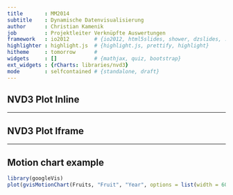 ```yaml
---
title       : MM2014
subtitle    : Dynamische Datenvisualisierung
author      : Christian Kamenik
job         : Projektleiter Verknüpfte Auswertungen
framework   : io2012        # {io2012, html5slides, shower, dzslides, ...}
highlighter : highlight.js  # {highlight.js, prettify, highlight}
hitheme     : tomorrow      # 
widgets     : []            # {mathjax, quiz, bootstrap}
ext_widgets : {rCharts: libraries/nvd3}
mode        : selfcontained # {standalone, draft}
---
```





## NVD3 Plot Inline


<div id = 'chart1f7d21d1ec10' class = 'rChart nvd3'></div>
<script type='text/javascript'>
 $(document).ready(function(){
      drawchart1f7d21d1ec10()
    });
    function drawchart1f7d21d1ec10(){  
      var opts = {
 "dom": "chart1f7d21d1ec10",
"width":    800,
"height":    400,
"x": "wt",
"y": "mpg",
"type": "scatterChart",
"id": "chart1f7d21d1ec10" 
},
        data = [
 {
 "mpg":             21,
"cyl":              6,
"disp":            160,
"hp":            110,
"drat":            3.9,
"wt":           2.62,
"qsec":          16.46,
"vs":              0,
"am":              1,
"gear":              4,
"carb":              4 
},
{
 "mpg":             21,
"cyl":              6,
"disp":            160,
"hp":            110,
"drat":            3.9,
"wt":          2.875,
"qsec":          17.02,
"vs":              0,
"am":              1,
"gear":              4,
"carb":              4 
},
{
 "mpg":           22.8,
"cyl":              4,
"disp":            108,
"hp":             93,
"drat":           3.85,
"wt":           2.32,
"qsec":          18.61,
"vs":              1,
"am":              1,
"gear":              4,
"carb":              1 
},
{
 "mpg":           21.4,
"cyl":              6,
"disp":            258,
"hp":            110,
"drat":           3.08,
"wt":          3.215,
"qsec":          19.44,
"vs":              1,
"am":              0,
"gear":              3,
"carb":              1 
},
{
 "mpg":           18.7,
"cyl":              8,
"disp":            360,
"hp":            175,
"drat":           3.15,
"wt":           3.44,
"qsec":          17.02,
"vs":              0,
"am":              0,
"gear":              3,
"carb":              2 
},
{
 "mpg":           18.1,
"cyl":              6,
"disp":            225,
"hp":            105,
"drat":           2.76,
"wt":           3.46,
"qsec":          20.22,
"vs":              1,
"am":              0,
"gear":              3,
"carb":              1 
},
{
 "mpg":           14.3,
"cyl":              8,
"disp":            360,
"hp":            245,
"drat":           3.21,
"wt":           3.57,
"qsec":          15.84,
"vs":              0,
"am":              0,
"gear":              3,
"carb":              4 
},
{
 "mpg":           24.4,
"cyl":              4,
"disp":          146.7,
"hp":             62,
"drat":           3.69,
"wt":           3.19,
"qsec":             20,
"vs":              1,
"am":              0,
"gear":              4,
"carb":              2 
},
{
 "mpg":           22.8,
"cyl":              4,
"disp":          140.8,
"hp":             95,
"drat":           3.92,
"wt":           3.15,
"qsec":           22.9,
"vs":              1,
"am":              0,
"gear":              4,
"carb":              2 
},
{
 "mpg":           19.2,
"cyl":              6,
"disp":          167.6,
"hp":            123,
"drat":           3.92,
"wt":           3.44,
"qsec":           18.3,
"vs":              1,
"am":              0,
"gear":              4,
"carb":              4 
},
{
 "mpg":           17.8,
"cyl":              6,
"disp":          167.6,
"hp":            123,
"drat":           3.92,
"wt":           3.44,
"qsec":           18.9,
"vs":              1,
"am":              0,
"gear":              4,
"carb":              4 
},
{
 "mpg":           16.4,
"cyl":              8,
"disp":          275.8,
"hp":            180,
"drat":           3.07,
"wt":           4.07,
"qsec":           17.4,
"vs":              0,
"am":              0,
"gear":              3,
"carb":              3 
},
{
 "mpg":           17.3,
"cyl":              8,
"disp":          275.8,
"hp":            180,
"drat":           3.07,
"wt":           3.73,
"qsec":           17.6,
"vs":              0,
"am":              0,
"gear":              3,
"carb":              3 
},
{
 "mpg":           15.2,
"cyl":              8,
"disp":          275.8,
"hp":            180,
"drat":           3.07,
"wt":           3.78,
"qsec":             18,
"vs":              0,
"am":              0,
"gear":              3,
"carb":              3 
},
{
 "mpg":           10.4,
"cyl":              8,
"disp":            472,
"hp":            205,
"drat":           2.93,
"wt":           5.25,
"qsec":          17.98,
"vs":              0,
"am":              0,
"gear":              3,
"carb":              4 
},
{
 "mpg":           10.4,
"cyl":              8,
"disp":            460,
"hp":            215,
"drat":              3,
"wt":          5.424,
"qsec":          17.82,
"vs":              0,
"am":              0,
"gear":              3,
"carb":              4 
},
{
 "mpg":           14.7,
"cyl":              8,
"disp":            440,
"hp":            230,
"drat":           3.23,
"wt":          5.345,
"qsec":          17.42,
"vs":              0,
"am":              0,
"gear":              3,
"carb":              4 
},
{
 "mpg":           32.4,
"cyl":              4,
"disp":           78.7,
"hp":             66,
"drat":           4.08,
"wt":            2.2,
"qsec":          19.47,
"vs":              1,
"am":              1,
"gear":              4,
"carb":              1 
},
{
 "mpg":           30.4,
"cyl":              4,
"disp":           75.7,
"hp":             52,
"drat":           4.93,
"wt":          1.615,
"qsec":          18.52,
"vs":              1,
"am":              1,
"gear":              4,
"carb":              2 
},
{
 "mpg":           33.9,
"cyl":              4,
"disp":           71.1,
"hp":             65,
"drat":           4.22,
"wt":          1.835,
"qsec":           19.9,
"vs":              1,
"am":              1,
"gear":              4,
"carb":              1 
},
{
 "mpg":           21.5,
"cyl":              4,
"disp":          120.1,
"hp":             97,
"drat":            3.7,
"wt":          2.465,
"qsec":          20.01,
"vs":              1,
"am":              0,
"gear":              3,
"carb":              1 
},
{
 "mpg":           15.5,
"cyl":              8,
"disp":            318,
"hp":            150,
"drat":           2.76,
"wt":           3.52,
"qsec":          16.87,
"vs":              0,
"am":              0,
"gear":              3,
"carb":              2 
},
{
 "mpg":           15.2,
"cyl":              8,
"disp":            304,
"hp":            150,
"drat":           3.15,
"wt":          3.435,
"qsec":           17.3,
"vs":              0,
"am":              0,
"gear":              3,
"carb":              2 
},
{
 "mpg":           13.3,
"cyl":              8,
"disp":            350,
"hp":            245,
"drat":           3.73,
"wt":           3.84,
"qsec":          15.41,
"vs":              0,
"am":              0,
"gear":              3,
"carb":              4 
},
{
 "mpg":           19.2,
"cyl":              8,
"disp":            400,
"hp":            175,
"drat":           3.08,
"wt":          3.845,
"qsec":          17.05,
"vs":              0,
"am":              0,
"gear":              3,
"carb":              2 
},
{
 "mpg":           27.3,
"cyl":              4,
"disp":             79,
"hp":             66,
"drat":           4.08,
"wt":          1.935,
"qsec":           18.9,
"vs":              1,
"am":              1,
"gear":              4,
"carb":              1 
},
{
 "mpg":             26,
"cyl":              4,
"disp":          120.3,
"hp":             91,
"drat":           4.43,
"wt":           2.14,
"qsec":           16.7,
"vs":              0,
"am":              1,
"gear":              5,
"carb":              2 
},
{
 "mpg":           30.4,
"cyl":              4,
"disp":           95.1,
"hp":            113,
"drat":           3.77,
"wt":          1.513,
"qsec":           16.9,
"vs":              1,
"am":              1,
"gear":              5,
"carb":              2 
},
{
 "mpg":           15.8,
"cyl":              8,
"disp":            351,
"hp":            264,
"drat":           4.22,
"wt":           3.17,
"qsec":           14.5,
"vs":              0,
"am":              1,
"gear":              5,
"carb":              4 
},
{
 "mpg":           19.7,
"cyl":              6,
"disp":            145,
"hp":            175,
"drat":           3.62,
"wt":           2.77,
"qsec":           15.5,
"vs":              0,
"am":              1,
"gear":              5,
"carb":              6 
},
{
 "mpg":             15,
"cyl":              8,
"disp":            301,
"hp":            335,
"drat":           3.54,
"wt":           3.57,
"qsec":           14.6,
"vs":              0,
"am":              1,
"gear":              5,
"carb":              8 
},
{
 "mpg":           21.4,
"cyl":              4,
"disp":            121,
"hp":            109,
"drat":           4.11,
"wt":           2.78,
"qsec":           18.6,
"vs":              1,
"am":              1,
"gear":              4,
"carb":              2 
} 
]
  
      if(!(opts.type==="pieChart" || opts.type==="sparklinePlus")) {
        var data = d3.nest()
          .key(function(d){
            //return opts.group === undefined ? 'main' : d[opts.group]
            //instead of main would think a better default is opts.x
            return opts.group === undefined ? opts.y : d[opts.group];
          })
          .entries(data);
      }
      
      if (opts.disabled != undefined){
        data.map(function(d, i){
          d.disabled = opts.disabled[i]
        })
      }
      
      nv.addGraph(function() {
        var chart = nv.models[opts.type]()
          .x(function(d) { return d[opts.x] })
          .y(function(d) { return d[opts.y] })
          .width(opts.width)
          .height(opts.height)
         
        
          
        

        
        
        
      
       d3.select("#" + opts.id)
        .append('svg')
        .datum(data)
        .transition().duration(500)
        .call(chart);

       nv.utils.windowResize(chart.update);
       return chart;
      });
    };
</script>


---

## NVD3 Plot Iframe




---

## Motion chart example


```r
library(googleVis)
plot(gvisMotionChart(Fruits, "Fruit", "Year", options = list(width = 600, height = 400)))
```

<!-- MotionChart generated in R 2.15.1 by googleVis 0.4.5 package -->
<!-- Tue Nov 12 19:12:56 2013 -->


<!-- jsHeader -->
<script type="text/javascript">
 
// jsData 
function gvisDataMotionChartID1f7d48a38cd3 () {
var data = new google.visualization.DataTable();
var datajson =
[
 [
 "Apples",
2008,
"West",
98,
78,
20,
"2008-12-31" 
],
[
 "Apples",
2009,
"West",
111,
79,
32,
"2009-12-31" 
],
[
 "Apples",
2010,
"West",
89,
76,
13,
"2010-12-31" 
],
[
 "Oranges",
2008,
"East",
96,
81,
15,
"2008-12-31" 
],
[
 "Bananas",
2008,
"East",
85,
76,
9,
"2008-12-31" 
],
[
 "Oranges",
2009,
"East",
93,
80,
13,
"2009-12-31" 
],
[
 "Bananas",
2009,
"East",
94,
78,
16,
"2009-12-31" 
],
[
 "Oranges",
2010,
"East",
98,
91,
7,
"2010-12-31" 
],
[
 "Bananas",
2010,
"East",
81,
71,
10,
"2010-12-31" 
] 
];
data.addColumn('string','Fruit');
data.addColumn('number','Year');
data.addColumn('string','Location');
data.addColumn('number','Sales');
data.addColumn('number','Expenses');
data.addColumn('number','Profit');
data.addColumn('string','Date');
data.addRows(datajson);
return(data);
}
 
// jsDrawChart
function drawChartMotionChartID1f7d48a38cd3() {
var data = gvisDataMotionChartID1f7d48a38cd3();
var options = {};
options["width"] =    600;
options["height"] =    400;

    var chart = new google.visualization.MotionChart(
    document.getElementById('MotionChartID1f7d48a38cd3')
    );
    chart.draw(data,options);
    

}
  
 
// jsDisplayChart
(function() {
var pkgs = window.__gvisPackages = window.__gvisPackages || [];
var callbacks = window.__gvisCallbacks = window.__gvisCallbacks || [];
var chartid = "motionchart";
  
// Manually see if chartid is in pkgs (not all browsers support Array.indexOf)
var i, newPackage = true;
for (i = 0; newPackage && i < pkgs.length; i++) {
if (pkgs[i] === chartid)
newPackage = false;
}
if (newPackage)
  pkgs.push(chartid);
  
// Add the drawChart function to the global list of callbacks
callbacks.push(drawChartMotionChartID1f7d48a38cd3);
})();
function displayChartMotionChartID1f7d48a38cd3() {
  var pkgs = window.__gvisPackages = window.__gvisPackages || [];
  var callbacks = window.__gvisCallbacks = window.__gvisCallbacks || [];
  window.clearTimeout(window.__gvisLoad);
  // The timeout is set to 100 because otherwise the container div we are
  // targeting might not be part of the document yet
  window.__gvisLoad = setTimeout(function() {
  var pkgCount = pkgs.length;
  google.load("visualization", "1", { packages:pkgs, callback: function() {
  if (pkgCount != pkgs.length) {
  // Race condition where another setTimeout call snuck in after us; if
  // that call added a package, we must not shift its callback
  return;
}
while (callbacks.length > 0)
callbacks.shift()();
} });
}, 100);
}
 
// jsFooter
</script>
 
<!-- jsChart -->  
<script type="text/javascript" src="https://www.google.com/jsapi?callback=displayChartMotionChartID1f7d48a38cd3"></script>
 
<!-- divChart -->
  
<div id="MotionChartID1f7d48a38cd3"
  style="width: 600px; height: 400px;">
</div>


